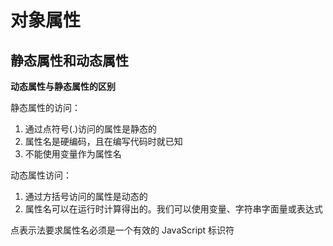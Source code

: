# 对象属性

## 静态属性和动态属性

**动态属性与静态属性的区别**

静态属性的访问：

1. 通过点符号(.)访问的属性是静态的
2. 属性名是硬编码，且在编写代码时就已知
3. 不能使用变量作为属性名

动态属性访问：

1. 通过方括号访问的属性是动态的
2. 属性名可以在运行时计算得出的。我们可以使用变量、字符串字面量或表达式

点表示法要求属性名必须是一个有效的 JavaScript 标识符
